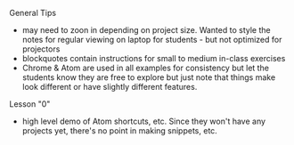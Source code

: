 General Tips

* may need to zoon in depending on project size. Wanted to style the notes for regular viewing on laptop for students - but not optimized for projectors
* blockquotes contain instructions for small to medium in-class exercises
* Chrome & Atom are used in all examples for consistency but let the students know they are free to explore but just note that things make look different or have slightly different features.


Lesson "0"
- high level demo of Atom shortcuts, etc. Since they won't have any projects yet, there's no point in making snippets, etc.  